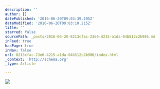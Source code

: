 ```yaml
---
description: ''
author: []
datePublished: '2016-06-20T09:03:39.195Z'
dateModified: '2016-06-20T09:03:10.215Z'
title: ''
starred: false
sourcePath: _posts/2016-06-20-8213cfac-23e6-4215-a1da-04b512c2b986.md
inFeed: true
hasPage: true
inNav: false
url: 8213cfac-23e6-4215-a1da-04b512c2b986/index.html
_context: 'http://schema.org'
_type: Article

---
```

![](https://the-grid-user-content.s3-us-west-2.amazonaws.com/8caacdf8-5b6f-454d-af6e-80ade7afd310.jpg)